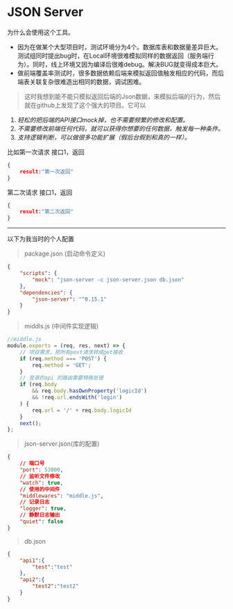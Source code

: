 # JSON Server

为什么会使用这个工具。 

- 因为在做某个大型项目时，测试环境分为4个。数据库表和数据量差异巨大。测试组同时提出bug时，在Local环境很难模拟同样的数据返回（服务端行为）。同时，线上环境又因为编译后很难debug。解决BUG就变得成本巨大。
- 做前端覆盖率测试时，很多数据依赖后端来模拟返回值触发相应的代码，而后端表关联复杂很难造出相同的数据，调试困难。

> 这时我想到能不能只模拟返回后端的Json数据，来模拟后端的行为，然后就在github上发现了这个强大的项目。它可以
    
1. *轻松的把后端的API接口mock掉，也不需要频繁的修改和配置。*  
2. *不需要修改前端任何代码，就可以获得你想要的任何数据，触发每一种条件。*  
3. *支持逻辑判断，可以做很多功能扩展（假后台假到和真的一样）。*


比如第一次请求 接口1，返回
```json
{
    result:"第一次返回"
}
```

第二次请求 接口1，返回

```json
{
    result:"第二次返回"
}
```

------------------------------------------
以下为我当时的个人配置
>package.json (启动命令定义)
```json
{
    "scripts": {
        "mock": "json-server -c json-server.json db.json"
    },
    "dependencies": {
        "json-server": "^0.15.1"
    }
}
```
>middls.js (中间件实现逻辑)
```javascript
//middle.js
module.exports = (req, res, next) => {
    // 项目需求，把所有post请求转成get接收
    if (req.method === 'POST') {
        req.method = 'GET';
    }
    // 登录的api 的路由需要特殊处理
    if (req.body
        && req.body.hasOwnProperty('logicId')
        && !req.url.endsWith('login')
    ) {
        req.url = '/' + req.body.logicId
    }
    next();
};
```
>json-server.json(库的配置)
```json
{
    // 端口号
    "port": 53000,
    // 监听文件修改
    "watch": true,
    // 使用的中间件
    "middlewares": "middle.js",
    // 记录日志
    "logger": true,
    // 静默日志输出
    "quiet": false
}
```
>db.json
```json
{
    "api1":{
        "test":"test"
    },
    "api2":{
        "test2":"test2"
    }
}
```
